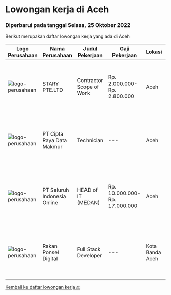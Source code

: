 
  # Lowongan kerja di Aceh

  ### Diperbarui pada tanggal Selasa, 25 Oktober 2022

  Berikut merupakan daftar lowongan kerja yang ada di Aceh

  |Logo Perusahaan | Nama Perusahaan | Judul Pekerjaan | Gaji Pekerjaan | Lokasi | Deskripsi | Tanggal diunggah | Pranala |
  | -------------- | --------------- | --------------- | --------- | --------- | -------------- | ------- | ----------- |
  |![logo-perusahaan](https://image-service-cdn.seek.com.au/27c57dbda0ced2798cc6b29d47e9d6aa68c7a55f/ee4dce1061f3f616224767ad58cb2fc751b8d2dc)|STARY PTE.LTD|Contractor Scope of Work|Rp. 2.000.000-Rp. 2.800.000|Aceh|Our Partner is Hiring Part-time Job：Job Duty1. Mainly responsible for the production of audio AI content, one voice book, multiple voices book, and AI...|Minggu, 23 Oktober 2022|https://www.jobstreet.co.id/id/job/contractor-scope-of-work-10064268/origin/sg?token=0~68d33395-5ebe-4929-9878-8518c50bda87&sectionRank=1&jobId=jobstreet-sg-job-10064268|
|![logo-perusahaan](https://image-service-cdn.seek.com.au/eaf1db5c8e411f2d939ae3c7e41958181dc85f93/ee4dce1061f3f616224767ad58cb2fc751b8d2dc)|PT Cipta Raya Data Makmur|Technician|---|Aceh|Menjaga dan memonitor kestabilan server pada performa mesin Melakukan perawatan/maintenance dan perbaikan server pada mesin Menjaga kebersihan...|Jumat, 14 Oktober 2022|https://www.jobstreet.co.id/id/job/technician-4068554?token=0~68d33395-5ebe-4929-9878-8518c50bda87&sectionRank=2&jobId=jobstreet-id-job-4068554|
|![logo-perusahaan](https://image-service-cdn.seek.com.au/c768f0670f8f8212da7de609b6af9d0b2e5134cc/ee4dce1061f3f616224767ad58cb2fc751b8d2dc)|PT Seluruh Indonesia Online|HEAD of IT  (MEDAN)|Rp. 10.000.000-Rp. 17.000.000|Aceh|Memiliki pengalaman leadership sebagai Manager sebelumnya.Back End Engineer1. Memiliki pengalaman dalam membangun RESTful APIs2. Menguasai bahasa...|Jumat, 07 Oktober 2022|https://www.jobstreet.co.id/id/job/head-of-it-medan-4058716?token=0~68d33395-5ebe-4929-9878-8518c50bda87&sectionRank=3&jobId=jobstreet-id-job-4058716|
|![logo-perusahaan](https://i.ibb.co/sqvTCh9/112815900-stock-vector-no-image-available-icon-flat-vector.webp)|Rakan Ponsel Digital|Full Stack Developer|---|Kota Banda Aceh|Kualifikasi Pekerjaan Pendidikan minimal SMA/SMK/S1/S2 (semua jurusan, diutamakan Teknik Informatika) Mampu Coding dan memahami aplikasi, SQL dan Non...|Senin, 03 Oktober 2022|https://www.jobstreet.co.id/id/job/full-stack-developer-4053492?token=0~68d33395-5ebe-4929-9878-8518c50bda87&sectionRank=4&jobId=jobstreet-id-job-4053492|


  [Kembali ke daftar lowongan kerja 🔙](../README.md#daftar-lowongan-kerja)
  